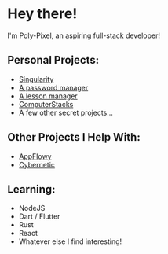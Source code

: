 # Hey there!
I'm Poly-Pixel, an aspiring full-stack developer!

## Personal Projects:
 - [Singularity](https://github.com/Poly-Pixel/Singularity)
 - [A password manager](https://github.com/Poly-Pixel/password-manager)
 - [A lesson manager](https://github.com/Poly-Pixel/lesson-manager)
 - [ComputerStacks](https://github.com/Poly-Pixel/computerstacks)
 - A few other secret projects...

## Other Projects I Help With:
 - [AppFlowy](https://github.com/AppFlowy-IO/appflowy)
 - [Cybernetic](https://github.com/ultimatehecker/Cybernetic)

## Learning:
 - NodeJS
 - Dart / Flutter
 - Rust
 - React
 - Whatever else I find interesting!
